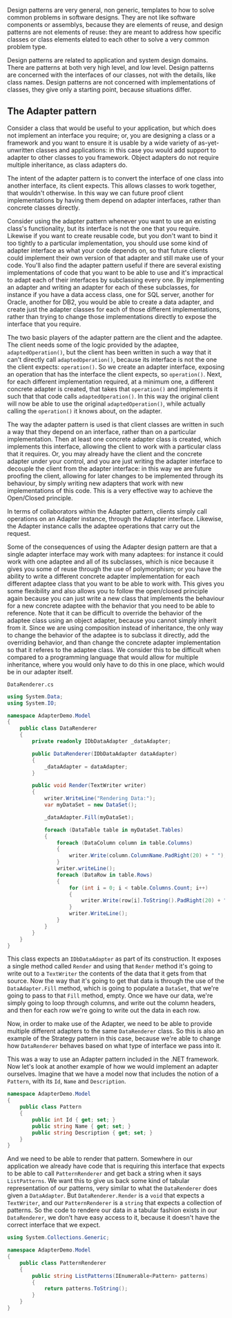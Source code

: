 Design patterns are very general, non generic, templates to how to solve common problems in software designs. They are not like software components or assemblys, because they are elements of reuse, and design patterns are not elements of reuse: they are meant to address how specific classes or class elements elated to each other to solve a very common problem type.

Design patterns are related to application and system design domains. There are patterns at both very high level, and low level. Design patterns are concerned with the interfaces of our classes, not with the details, like class names. Design patterns are not concerned with implementations of classes, they give only a starting point, because situations differ.

## The Adapter pattern
Consider a class that would be useful to your application, but which does not implement an interface you require; or, you are designing a class or a framework and you want to ensure it is usable by a wide variety of as-yet-unwritten classes and applications: in this case you would add support to adapter to other classes to you framework. Object adapters do not require multiple inheritance, as class adapters do.

The intent of the adapter pattern is to convert the interface of one class into another interface, its client expects. This allows classes to work together, that wouldn't otherwise. In this way we can future proof client implementations by having them depend on adapter interfaces, rather than concrete classes directly.

Consider using the adapter pattern whenever you want to use an existing class's functionality, but its interface is not the one that you require. Likewise if you want to create reusable code, but you don't want to bind it too tightly to a particular implementation, you should use some kind of adapter interface as what your code depends on, so that future clients could implement their own version of that adapter and still make use of your code. You'll also find the adapter pattern useful if there are several existing implementations of code that you want to be able to use and it's impractical to adapt each of their interfaces by subclassing every one. By implementing an adapter and writing an adapter for each of these subclasses, for instance if you have a data access class, one for SQL server, another for Oracle, another for DB2, you would be able to create a data adapter, and create just the adapter classes for each of those different implementations, rather than trying to change those implementations directly to expose the interface that you require.

The two basic players of the adapter pattern are the client and the adaptee. The client needs some of the logic provided by the adaptee, `adaptedOperation()`, but the client has been written in such a way that it can't directly call `adaptedOperation()`, because its interface is not the one the client expects: `operation()`. So we create an adapter interface, exposing an operation that has the interface the client expects, so `operation()`. Next, for each different implementation required, at a minimum one, a different concrete adapter is created, that takes that `operation()` and implements it such that that code calls `adaptedOperation()`. In this way the original client will now be able to use the original `adaptedOperation()`, while actually calling the `operation()` it knows about, on the adapter.

The way the adapter pattern is used is that client classes are written in such a way that they depend on an interface, rather than on a particular implementation. Then at least one concrete adapter class is created, which implements this interface, allowing the client to work with a particular class that it requires. Or, you may already have the client and the concrete adapter under your control, and you are just writing the adapter interface to decouple the client from the adapter interface: in this way we are future proofing the client, allowing for later changes to be implemented through its behaviour, by simply writing new adapters that work with new implementations of this code. This is a very effective way to achieve the Open/Closed principle.

In terms of collaborators within the Adapter pattern, clients simply call operations on an Adapter instance, through the Adapter interface. Likewise, the Adapter instance calls the adaptee operations that carry out the request.

Some of the consequences of using the Adapter design pattern are that a single adapter interface may work with many adaptees: for instance it could work with one adaptee and all of its subclasses, which is nice because it gives you some of reuse through the use of polymorphism; or you have the ability to write a different concrete adapter implementation for each different adaptee class that you want to be able to work with. This gives you some flexibility and also allows you to follow the open/closed principle again because you can just write a new class that implements the behaviour for a new concrete adaptee with the behavior that you need to be able to reference. Note that it can be difficult to override the behavior of the adaptee class using an object adapter, because you cannot simply inherit from it. Since we are using composition instead of inheritance, the only way to change the behavior of the adaptee is to subclass it directly, add the overriding behavior, and than change the concrete adapter implementation so that it referes to the adaptee class. We consider this to be difficult when compared to a programming language that would allow for multiple inheritance, where you would only have to do this in one place, which would be in our adapter itself.

`DataRenderer.cs`

```c#
using System.Data;
using System.IO;

namespace AdapterDemo.Model
{
    public class DataRenderer
    {
        private readonly IDbDataAdapter _dataAdapter;

        public DataRenderer(IDbDataAdapter dataAdapter)
        {
            _dataAdapter = dataAdapter;
        }

        public void Render(TextWriter writer)
        {
            writer.WriteLine("Rendering Data:");
            var myDataSet = new DataSet();

            _dataAdapter.Fill(myDataSet);

            foreach (DataTable table in myDataSet.Tables)
            {
                foreach (DataColumn column in table.Columns)
                {
                    writer.Write(column.ColumnName.PadRight(20) + " ");
                }
                writer.writeLine();
                foreach (DataRow in table.Rows)
                {
                    for (int i = 0; i < table.Columns.Count; i++)
                    {
                        writer.Write(row[i].ToString().PadRight(20) + " ");
                    }
                    writer.WriteLine();
                }
            }
        }
    }
}
```

This class expects an `IDbDataAdapter` as part of its construction. It exposes a single method called `Render` and using that `Render` method it's going to write out to a `TextWriter` the contents of the data that it gets from that source. Now the way that it's going to get that data is through the use of the `DataAdapter.Fill` method, which is going to populate a `DataSet`, that we're going to pass to that `Fill` method, empty. Once we have our data, we're simply going to loop through columns, and write out the column headers, and then for each row we're going to write out the data in each row.

Now, in order to make use of the Adapter, we need to be able to provide multiple different adapters to the same `DataRenderer` class. So this is also an example of the Strategy pattern in this case, because we're able to change how `DataRenderer` behaves based on what type of interface we pass into it.

This was a way to use an Adapter pattern included in the .NET framework. Now let's look at another example of how we would implement an adapter ourselves. Imagine that we have a model now that includes the notion of a `Pattern`, with its `Id`, `Name` and `Description`.

```c#
namespace AdapterDemo.Model
{
    public class Pattern
    {
        public int Id { get; set; }
        public string Name { get; set; }
        public string Description { get; set; }
    }
}
```

And we need to be able to render that pattern. Somewhere in our application we already have code that is requiring this interface that expects to be able to call `PatternRenderer` and get back a string when it says `ListPatterns`. We want this to give us back some kind of tabular representation of our patterns, very similar to what the `DataRenderer` does given a `DataAdapter`. But `DataRenderer.Render` is a `void` that expects a `TextWriter`, and our `PatternRenderer` is a `string` that expects a collection of patterns. So the code to rendere our data in a tabular fashion exists in our `DataRenderer`, we don't have easy access to it, because it doesn't have the correct interface that we expect.

```c#
using System.Collections.Generic;

namespace AdapterDemo.Model
{
    public class PatternRenderer
    {
        public string ListPatterns(IEnumerable<Pattern> patterns)
        {
            return patterns.ToString();
        }
    }
}
```